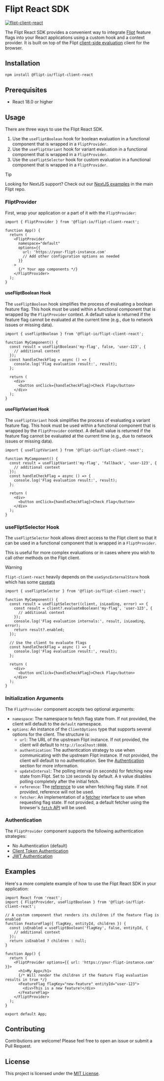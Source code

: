 # Flipt React SDK

[![flipt-client-react](https://img.shields.io/npm/v/@flipt-io/flipt-client-react?label=%40flipt-io%2Fflipt-client-react)](https://www.npmjs.com/package/@flipt-io/flipt-client-react)

The Flipt React SDK provides a convenient way to integrate [Flipt](https://flipt.io) feature flags into your React applications using a custom hook and a context provider. It is built on top of the Flipt [client-side evaluation](https://www.flipt.io/docs/integration/client) client for the browser.

## Installation

```bash
npm install @flipt-io/flipt-client-react
```

## Prerequisites

- React 18.0 or higher

## Usage

There are three ways to use the Flipt React SDK.

1. Use the `useFliptBoolean` hook for boolean evaluation in a functional component that is wrapped in a `FliptProvider`.
2. Use the `useFliptVariant` hook for variant evaluation in a functional component that is wrapped in a `FliptProvider`.
3. Use the `useFliptSelector` hook for custom evaluation in a functional component that is wrapped in a `FliptProvider`.

<!-- prettier-ignore-start -->

> [!TIP]
> Looking for NextJS support? Check out our [NextJS examples](https://github.com/flipt-io/flipt/tree/main/examples/nextjs) in the main Flipt repo.

<!-- prettier-ignore-end -->

### FliptProvider

First, wrap your application or a part of it with the `FliptProvider`:

```tsx
import { FliptProvider } from '@flipt-io/flipt-client-react';

function App() {
  return (
    <FliptProvider
      namespace="default"
      options={{
        url: 'https://your-flipt-instance.com'
        // Add other configuration options as needed
      }}
    >
      {/* Your app components */}
    </FliptProvider>
  );
}
```

#### useFliptBoolean Hook

The `useFliptBoolean` hook simplifies the process of evaluating a boolean feature flag. This hook must be used within a functional component that is wrapped by the `FliptProvider` context.
A default value is returned if the feature flag cannot be evaluated at the current time (e.g., due to network issues or missing data).

```tsx
import { useFliptBoolean } from '@flipt-io/flipt-client-react';

function MyComponent() {
  const result = useFliptBoolean('my-flag', false, 'user-123', {
    // additional context
  });
  const handleCheckFlag = async () => {
    console.log('Flag evaluation result:', result);
  };

  return (
    <div>
      <button onClick={handleCheckFlag}>Check Flag</button>
    </div>
  );
}
```

#### useFliptVariant Hook

The `useFliptVariant` hook simplifies the process of evaluating a variant feature flag. This hook must be used within a functional component that is wrapped by the `FliptProvider` context.
A default value is returned if the feature flag cannot be evaluated at the current time (e.g., due to network issues or missing data).

```tsx
import { useFliptVariant } from '@flipt-io/flipt-client-react';

function MyComponent() {
  const result = useFliptVariant('my-flag', 'fallback', 'user-123', {
    // additional context
  });
  const handleCheckFlag = async () => {
    console.log('Flag evaluation result:', result);
  };

  return (
    <div>
      <button onClick={handleCheckFlag}>Check Flag</button>
    </div>
  );
}
```

### useFliptSelector Hook

The `useFliptSelector` hook allows direct access to the Flipt client so that it can be used in a functional component that is wrapped in a `FliptProvider`.

This is useful for more complex evaluations or in cases where you wish to call other methods on the Flipt client.

<!-- prettier-ignore-start -->

> [!WARNING]
> `flipt-client-react` heavily depends on the `useSyncExternalStore` hook which has some [caveats](https://react.dev/reference/react/useSyncExternalStore#caveats)

<!-- prettier-ignore-end -->

```tsx
import { useFliptSelector } from '@flipt-io/flipt-client-react';

function MyComponent() {
  const result = useFliptSelector((client, isLoading, error) => {
    const result = client?.evaluateBoolean('my-flag', 'user-123', {
      // additional context
    });
    console.log('Flag evaluation internals:', result, isLoading, error);
    return result?.enabled;
  });

  // Use the client to evaluate flags
  const handleCheckFlag = async () => {
    console.log('Flag evaluation result:', result);
  };

  return (
    <div>
      <button onClick={handleCheckFlag}>Check Flag</button>
    </div>
  );
}
```

### Initialization Arguments

The `FliptProvider` component accepts two optional arguments:

- `namespace`: The namespace to fetch flag state from. If not provided, the client will default to the `default` namespace.
- `options`: An instance of the `ClientOptions` type that supports several options for the client. The structure is:
  - `url`: The URL of the upstream Flipt instance. If not provided, the client will default to `http://localhost:8080`.
  - `authentication`: The authentication strategy to use when communicating with the upstream Flipt instance. If not provided, the client will default to no authentication. See the [Authentication](#authentication) section for more information.
  - `updateInterval`: The polling interval (in seconds) for fetching new state from Flipt. Set to `120` seconds by default. A `0` value disables polling completely after the initial fetch.
  - `reference`: The [reference](https://docs.flipt.io/guides/user/using-references) to use when fetching flag state. If not provided, reference will not be used.
  - `fetcher`: An implementation of a [fetcher](https://github.com/flipt-io/flipt-client-sdks/blob/4821cb227c6c8b10419b96674d44ad1d6668a647/flipt-client-browser/src/models.ts#L5) interface to use when requesting flag state. If not provided, a default fetcher using the browser's [`fetch` API](https://developer.mozilla.org/en-US/docs/Web/API/Fetch_API) will be used.

### Authentication

The `FliptProvider` component supports the following authentication strategies:

- No Authentication (default)
- [Client Token Authentication](https://docs.flipt.io/authentication/using-tokens)
- [JWT Authentication](https://docs.flipt.io/authentication/using-jwts)

## Examples

Here's a more complete example of how to use the Flipt React SDK in your application:

```tsx
import React from 'react';
import { FliptProvider, useFliptBoolean } from '@flipt-io/flipt-client-react';

// A custom component that renders its children if the feature flag is enabled
function FeatureFlag({ flagKey, entityId, children }) {
  const isEnabled = useFliptBoolean('flagKey', false, entityId, {
    // additional context
  });
  return isEnabled ? children : null;
}

function App() {
  return (
    <FliptProvider options={{ url: 'https://your-flipt-instance.com' }}>
      <h1>My App</h1>
      {/* Will render the children if the feature flag evaluation results in true */}
      <FeatureFlag flagKey="new-feature" entityId="user-123">
        <div>This is a new feature!</div>
      </FeatureFlag>
    </FliptProvider>
  );
}

export default App;
```

## Contributing

Contributions are welcome! Please feel free to open an issue or submit a Pull Request.

## License

This project is licensed under the [MIT License](LICENSE).
